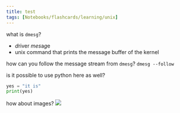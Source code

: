 ```yaml
---
title: test
tags: [Notebooks/flashcards/learning/unix]
---
```

what is `dmesg`?
- *d*river *mes*a*g*e
- unix command that prints the message buffer of the kernel

how can you follow the message stream from `dmesg`?
`dmesg --follow`

is it possible to use python here as well?
```python
yes = "it is"
print(yes)
```

how about images?
![](@attachment/image.png)

